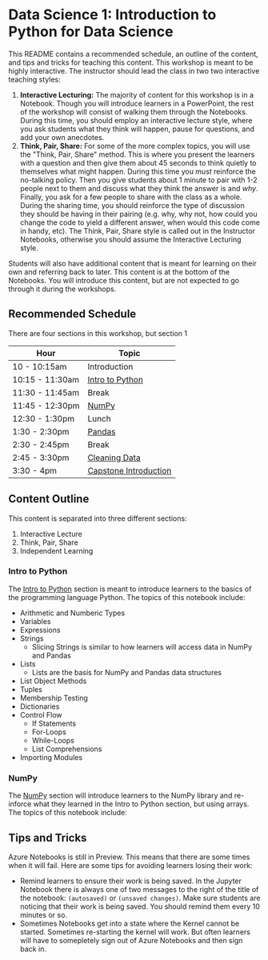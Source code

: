 # Data Science 1: Introduction to Python for Data Science
This README contains a recommended schedule, an outline of the content, and tips and tricks for teaching this content. This workshop is meant to be highly interactive. The instructor should lead the class in two two interactive teaching styles:
1. **Interactive Lecturing:** The majority of content for this workshop is in a Notebook. Though you will introduce learners in a PowerPoint, the rest of the workshop will consist of walking them through the Notebooks. During this time, you should employ an interactive lecture style, where you ask students what they think will happen, pause for questions, and add your own anecdotes. 
2. **Think, Pair, Share:** For some of the more complex topics, you will use the "Think, Pair, Share" method. This is where you present the learners with a question and then give them about 45 seconds to think quietly to themselves what might happen. During this time you *must* reinforce the no-talking policy. Then you give students about 1 minute to pair with 1-2 people next to them and discuss what they think the answer is and *why*. Finally, you ask for a few people to share with the class as a whole. During the sharing time, you should reinforce the type of discussion they should be having in their pairing (e.g. why, why not, how could you change the code to yield a different answer, when would this code come in handy, etc). 
The Think, Pair, Share style is called out in the Instructor Notebooks, otherwise you should assume the Interactive Lecturing style. 

Students will also have additional content that is meant for learning on their own and referring back to later. This content is at the bottom of the Notebooks. You will introduce this content, but are not expected to go through it during the workshops. 

## Recommended Schedule
There are four sections in this workshop, but section 1

| Hour | Topic |
| ---- | ----- | 
| 10 - 10:15am | Introduction |
| 10:15 - 11:30am | [Intro to Python](https://datascience1-sguthals.notebooks.azure.com/j/notebooks/Instructor_Notebook-Section_1.ipynb) |
| 11:30 - 11:45am | Break |
| 11:45 - 12:30pm | [NumPy](https://datascience1-sguthals.notebooks.azure.com/j/notebooks/Instructor_Notebook-Section_2.ipynb) | 
| 12:30 - 1:30pm | Lunch | 
| 1:30 - 2:30pm | [Pandas](https://datascience1-sguthals.notebooks.azure.com/j/notebooks/Instructor_Notebook-Section_3.ipynb) | 
| 2:30 - 2:45pm | Break |
| 2:45 - 3:30pm | [Cleaning Data](https://datascience1-sguthals.notebooks.azure.com/j/notebooks/Instructor_Notebook-Section_4.ipynb) | 
| 3:30 - 4pm | [Capstone Introduction](https://datascience1-sguthals.notebooks.azure.com/j/notebooks/Capstone.ipynb) |

## Content Outline
This content is separated into three different sections:
1. Interactive Lecture
2. Think, Pair, Share
3. Independent Learning

### Intro to Python
The [Intro to Python](https://datascience1-sguthals.notebooks.azure.com/j/notebooks/Instructor_Notebook-Section_1.ipynb) section is meant to introduce learners to the basics of the programming language Python. The topics of this notebook include:
- Arithmetic and Numberic Types 
- Variables
- Expressions
- Strings
  - Slicing Strings is similar to how learners will access data in NumPy and Pandas
- Lists
  - Lists are the basis for NumPy and Pandas data structures
- List Object Methods
- Tuples
- Membership Testing
- Dictionaries
- Control Flow
  - If Statements
  - For-Loops
  - While-Loops
  - List Comprehensions
- Importing Modules

### NumPy
The [NumPy](https://datascience1-sguthals.notebooks.azure.com/j/notebooks/Instructor_Notebook-Section_2.ipynb) section will introduce learners to the NumPy library and re-inforce what they learned in the Intro to Python section, but using arrays. The topics of this notebook include:


## Tips and Tricks
Azure Notebooks is still in Preview. This means that there are some times when it will fail. Here are some tips for avoiding learners losing their work:
- Remind learners to ensure their work is being saved. In the Jupyter Notebook there is always one of two messages to the right of the title of the notebook: `(autosaved)` or `(unsaved changes)`. Make sure students are noticing that their work is being saved. You should remind them every 10 minutes or so. 
- Sometimes Notebooks get into a state where the Kernel cannot be started. Sometimes re-starting the kernel will work. But often learners will have to somepletely sign out of Azure Notebooks and then sign back in. 

